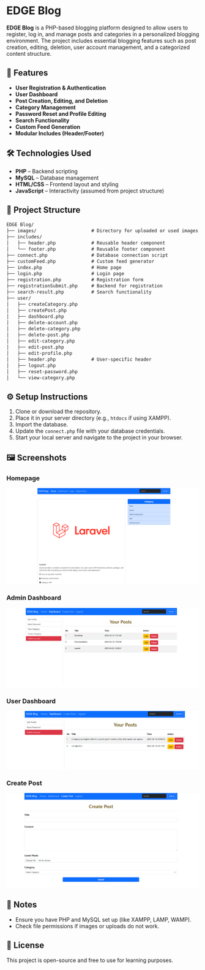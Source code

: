 # EDGE Blog

**EDGE Blog** is a PHP-based blogging platform designed to allow users to register, log in, and manage posts and categories in a personalized blogging environment. The project includes essential blogging features such as post creation, editing, deletion, user account management, and a categorized content structure.

## 🚀 Features

- **User Registration & Authentication**
- **User Dashboard**
- **Post Creation, Editing, and Deletion**
- **Category Management**
- **Password Reset and Profile Editing**
- **Search Functionality**
- **Custom Feed Generation**
- **Modular Includes (Header/Footer)**

## 🛠️ Technologies Used

- **PHP** – Backend scripting
- **MySQL** – Database management
- **HTML/CSS** – Frontend layout and styling
- **JavaScript** – Interactivity (assumed from project structure)

## 📁 Project Structure

```
EDGE Blog/
├── images/                    # Directory for uploaded or used images
├── includes/
│   ├── header.php             # Reusable header component
│   └── footer.php             # Reusable footer component
├── connect.php                # Database connection script
├── customFeed.php             # Custom feed generator
├── index.php                  # Home page
├── login.php                  # Login page
├── registration.php           # Registration form
├── registrationSubmit.php     # Backend for registration
├── search-result.php          # Search functionality
├── user/
│   ├── createCategory.php
│   ├── createPost.php
│   ├── dashboard.php
│   ├── delete-account.php
│   ├── delete-category.php
│   ├── delete-post.php
│   ├── edit-category.php
│   ├── edit-post.php
│   ├── edit-profile.php
│   ├── header.php             # User-specific header
│   ├── logout.php
│   ├── reset-password.php
│   └── view-category.php
```

## ⚙️ Setup Instructions

1. Clone or download the repository.
2. Place it in your server directory (e.g., `htdocs` if using XAMPP).
3. Import the database.
4. Update the `connect.php` file with your database credentials.
5. Start your local server and navigate to the project in your browser.

## 🖼️ Screenshots

### Homepage

![Homepage](./screenshots/home.png)

### Admin Dashboard

![Admin Dashboard](./screenshots/admin-dashboard.png)

### User Dashboard

![User Dashboard](./screenshots/user-dashboard.png)

### Create Post

![Create Post](./screenshots/create-post.png)

## 📌 Notes

- Ensure you have PHP and MySQL set up (like XAMPP, LAMP, WAMP).
- Check file permissions if images or uploads do not work.

## 📜 License

This project is open-source and free to use for learning purposes.
